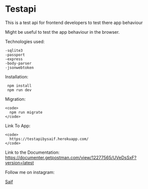 # Testapi

This is a test api for frontend developers to test there app behaviour 

Might be useful to test the app behaviour in the browser.


Technologies used:

    -sqlite3
    -passport
    -express
    -body-parser
    -jsonwebtoken

Installation:

     npm install
     npm run dev

Migration:

    <code>
      npm run migrate
    </code>

Link To App:

    <code>
      https://testapibysaif.herokuapp.com/
    </code>


Link to the Documentation:
<a href="https://documenter.getpostman.com/view/12277565/UVeDsSxF?version=latest">https://documenter.getpostman.com/view/12277565/UVeDsSxF?version=latest</a>

Follow me on instagram:

<a href="https://www.instagram.com/saifullahsaeed_/">Saif</a>



